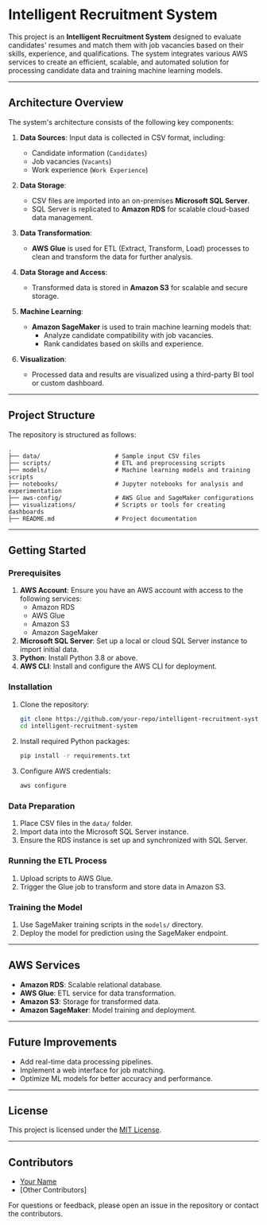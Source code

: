 # Intelligent Recruitment System

This project is an **Intelligent Recruitment System** designed to evaluate candidates' resumes and match them with job vacancies based on their skills, experience, and qualifications. The system integrates various AWS services to create an efficient, scalable, and automated solution for processing candidate data and training machine learning models.

---

## Architecture Overview

The system's architecture consists of the following key components:

1. **Data Sources**: Input data is collected in CSV format, including:
   - Candidate information (`Candidates`)
   - Job vacancies (`Vacants`)
   - Work experience (`Work Experience`)

2. **Data Storage**:
   - CSV files are imported into an on-premises **Microsoft SQL Server**.
   - SQL Server is replicated to **Amazon RDS** for scalable cloud-based data management.

3. **Data Transformation**:
   - **AWS Glue** is used for ETL (Extract, Transform, Load) processes to clean and transform the data for further analysis.

4. **Data Storage and Access**:
   - Transformed data is stored in **Amazon S3** for scalable and secure storage.

5. **Machine Learning**:
   - **Amazon SageMaker** is used to train machine learning models that:
     - Analyze candidate compatibility with job vacancies.
     - Rank candidates based on skills and experience.

6. **Visualization**:
   - Processed data and results are visualized using a third-party BI tool or custom dashboard.

---

## Project Structure

The repository is structured as follows:

```
.
├── data/                     # Sample input CSV files
├── scripts/                  # ETL and preprocessing scripts
├── models/                   # Machine learning models and training scripts
├── notebooks/                # Jupyter notebooks for analysis and experimentation
├── aws-config/               # AWS Glue and SageMaker configurations
├── visualizations/           # Scripts or tools for creating dashboards
├── README.md                 # Project documentation
```

---

## Getting Started

### Prerequisites

1. **AWS Account**: Ensure you have an AWS account with access to the following services:
   - Amazon RDS
   - AWS Glue
   - Amazon S3
   - Amazon SageMaker
2. **Microsoft SQL Server**: Set up a local or cloud SQL Server instance to import initial data.
3. **Python**: Install Python 3.8 or above.
4. **AWS CLI**: Install and configure the AWS CLI for deployment.

### Installation

1. Clone the repository:
   ```bash
   git clone https://github.com/your-repo/intelligent-recruitment-system.git
   cd intelligent-recruitment-system
   ```
2. Install required Python packages:
   ```bash
   pip install -r requirements.txt
   ```

3. Configure AWS credentials:
   ```bash
   aws configure
   ```

### Data Preparation

1. Place CSV files in the `data/` folder.
2. Import data into the Microsoft SQL Server instance.
3. Ensure the RDS instance is set up and synchronized with SQL Server.

### Running the ETL Process

1. Upload scripts to AWS Glue.
2. Trigger the Glue job to transform and store data in Amazon S3.

### Training the Model

1. Use SageMaker training scripts in the `models/` directory.
2. Deploy the model for prediction using the SageMaker endpoint.

---

## AWS Services

- **Amazon RDS**: Scalable relational database.
- **AWS Glue**: ETL service for data transformation.
- **Amazon S3**: Storage for transformed data.
- **Amazon SageMaker**: Model training and deployment.

---

## Future Improvements

- Add real-time data processing pipelines.
- Implement a web interface for job matching.
- Optimize ML models for better accuracy and performance.

---

## License

This project is licensed under the [MIT License](LICENSE).

---

## Contributors

- [Your Name](https://github.com/your-username)
- [Other Contributors]

For questions or feedback, please open an issue in the repository or contact the contributors.


